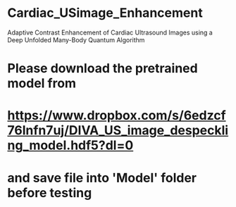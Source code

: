# Cardiac_USimage_Enhancement
Adaptive Contrast Enhancement of Cardiac Ultrasound Images using a Deep Unfolded Many-Body Quantum Algorithm




# Please download the pretrained model from
# https://www.dropbox.com/s/6edzcf76lnfn7uj/DIVA_US_image_despeckling_model.hdf5?dl=0
# and save file into 'Model' folder before testing

